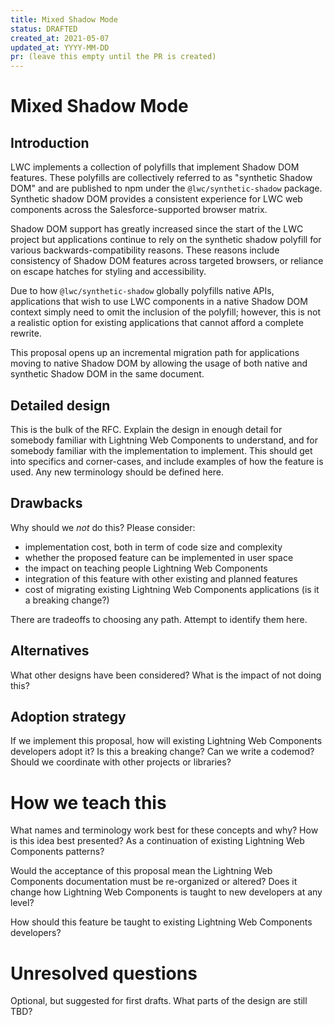 ```yaml
---
title: Mixed Shadow Mode
status: DRAFTED
created_at: 2021-05-07
updated_at: YYYY-MM-DD
pr: (leave this empty until the PR is created)
---
```


# Mixed Shadow Mode

## Introduction

LWC implements a collection of polyfills that implement Shadow DOM features. These polyfills are
collectively referred to as "synthetic Shadow DOM" and are published to npm under the
`@lwc/synthetic-shadow` package. Synthetic shadow DOM provides a consistent experience for LWC web
components across the Salesforce-supported browser matrix.

Shadow DOM support has greatly increased since the start of the LWC project but applications
continue to rely on the synthetic shadow polyfill for various backwards-compatibility reasons. These
reasons include consistency of Shadow DOM features across targeted browsers, or reliance on escape
hatches for styling and accessibility.

Due to how `@lwc/synthetic-shadow` globally polyfills native APIs, applications that wish to use
LWC components in a native Shadow DOM context simply need to omit the inclusion of the polyfill;
however, this is not a realistic option for existing applications that cannot afford a complete
rewrite.

This proposal opens up an incremental migration path for applications moving to native Shadow DOM by
allowing the usage of both native and synthetic Shadow DOM in the same document.

## Detailed design

This is the bulk of the RFC. Explain the design in enough detail for somebody
familiar with Lightning Web Components to understand, and for somebody familiar with the
implementation to implement. This should get into specifics and corner-cases,
and include examples of how the feature is used. Any new terminology should be
defined here.

## Drawbacks

Why should we *not* do this? Please consider:

- implementation cost, both in term of code size and complexity
- whether the proposed feature can be implemented in user space
- the impact on teaching people Lightning Web Components
- integration of this feature with other existing and planned features
- cost of migrating existing Lightning Web Components applications (is it a breaking change?)

There are tradeoffs to choosing any path. Attempt to identify them here.

## Alternatives

What other designs have been considered? What is the impact of not doing this?

## Adoption strategy

If we implement this proposal, how will existing Lightning Web Components developers adopt it? Is
this a breaking change? Can we write a codemod? Should we coordinate with
other projects or libraries?

# How we teach this

What names and terminology work best for these concepts and why? How is this
idea best presented? As a continuation of existing Lightning Web Components patterns?

Would the acceptance of this proposal mean the Lightning Web Components documentation must be
re-organized or altered? Does it change how Lightning Web Components is taught to new developers
at any level?

How should this feature be taught to existing Lightning Web Components developers?

# Unresolved questions

Optional, but suggested for first drafts. What parts of the design are still
TBD?
